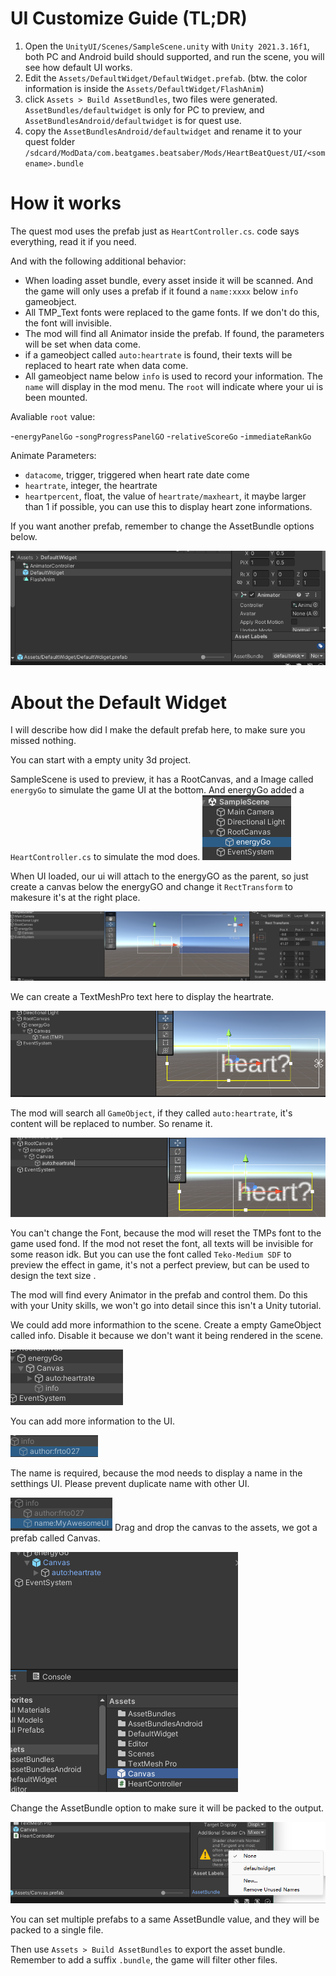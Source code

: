 # UI Customize Guide (TL;DR)

1. Open the `UnityUI/Scenes/SampleScene.unity` with `Unity 2021.3.16f1`, both PC and Android build should supported, and run the scene, you will see how default UI works.
2. Edit the `Assets/DefaultWidget/DefaultWidget.prefab`. (btw. the color information is inside the `Assets/DefaultWidget/FlashAnim`)
3. click `Assets > Build AssetBundles`, two files were generated. `AssetBundles/defaultwidget` is only for PC to preview, and `AssetBundlesAndroid/defaultwidget` is for quest use.
4. copy the `AssetBundlesAndroid/defaultwidget` and rename it to your quest folder `/sdcard/ModData/com.beatgames.beatsaber/Mods/HeartBeatQuest/UI/<somename>.bundle`

# How it works

The quest mod uses the prefab just as `HeartController.cs`. code says everything, read it if you need.

And with the following additional behavior:

- When loading asset bundle, every asset inside it will be scanned. And the game will only uses a prefab if it found a `name:xxxx` below `info` gameobject.
- All TMP_Text fonts were replaced to the game fonts. If we don't do this, the font will invisible.
- The mod will find all Animator inside the prefab. If found, the parameters will be set when data come.
- if a gameobject called `auto:heartrate` is found, their texts will be replaced to heart rate when data come.
- All gameobject name below `info` is used to record your information. The `name` will display in the mod menu. The `root` will indicate where your ui is been mounted.

Avaliable `root` value:

-`energyPanelGo`
-`songProgressPanelGO`
-`relativeScoreGo`
-`immediateRankGo`

Animate Parameters:

- `datacome`, trigger, triggered when heart rate date come
- `heartrate`, integer, the heartrate
- `heartpercent`, float, the value of `heartrate/maxheart`, it maybe larger than 1 if possible, you can use this to display heart zone informations.

If you want another prefab, remember to change the AssetBundle options below.

![alt text](image.png)

# About the Default Widget

I will describe how did I make the default prefab here, to make sure you missed nothing.

You can start with a empty unity 3d project.

SampleScene is used to preview, it has a RootCanvas, and a Image called `energyGo` to simulate the game UI at the bottom. And energyGo added a `HeartController.cs` to simulate the mod does.
![alt text](image-1.png)

 When UI loaded, our ui will attach to the energyGO as the parent, so just create a canvas below the energyGO and change it `RectTransform` to makesure it's at the right place.

![alt text](image-2.png)

We can create a TextMeshPro text here to display the heartrate.

![alt text](image-3.png)

The mod will search all `GameObject`, if they called `auto:heartrate`, it's content will be replaced to number. So rename it.

![alt text](image-4.png)

You can't change the Font, because the mod will reset the TMPs font to the game used fond. If the mod not reset the font, all texts will be invisible for some reason idk. But you can use the font called `Teko-Medium SDF` to preview the effect in game, it's not a perfect preview, but can be used to design the text size .

The mod will find every Animator in the prefab and control them. Do this with your Unity skills, we won't go into detail since this isn't a Unity tutorial.


We could add more informathion to the scene. Create a empty GameObject called info. Disable it because we don't want it being rendered in the scene.

![alt text](image-7.png)

You can add more information to the UI.

![alt text](image-8.png)

The name is required, because the mod needs to display a name in the setthings UI. Please prevent duplicate name with other UI.

![alt text](image-9.png)
Drag and drop the canvas to the assets, we got a prefab called Canvas.

![alt text](image-5.png)

Change the AssetBundle option to make sure it will be packed to the output.

![alt text](image-6.png)

You can set multiple prefabs to a same AssetBundle value, and they will be packed to a single file.

Then use `Assets > Build AssetBundles` to export the asset bundle. Remember to add a suffix `.bundle`, the game will filter other files.
